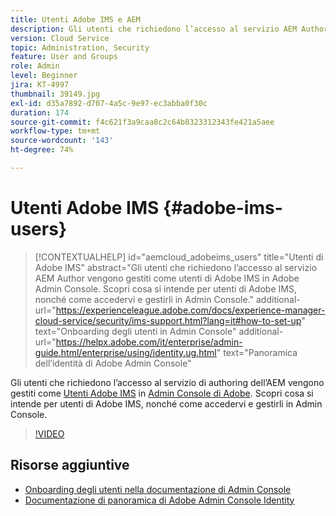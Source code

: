 ```yaml
---
title: Utenti Adobe IMS e AEM
description: Gli utenti che richiedono l’accesso al servizio AEM Author vengono gestiti come utenti di Adobe IMS in Adobe Admin Console. Scopri cosa si intende per utenti di Adobe IMS, nonché come accedervi e gestirli in Admin Console.
version: Cloud Service
topic: Administration, Security
feature: User and Groups
role: Admin
level: Beginner
jira: KT-4997
thumbnail: 39149.jpg
exl-id: d35a7892-d707-4a5c-9e97-ec3abba0f30c
duration: 174
source-git-commit: f4c621f3a9caa8c2c64b8323312343fe421a5aee
workflow-type: tm+mt
source-wordcount: '143'
ht-degree: 74%

---
```


# Utenti Adobe IMS {#adobe-ims-users}

>[!CONTEXTUALHELP]
>id="aemcloud_adobeims_users"
>title="Utenti di Adobe IMS"
>abstract="Gli utenti che richiedono l’accesso al servizio AEM Author vengono gestiti come utenti di Adobe IMS in Adobe Admin Console. Scopri cosa si intende per utenti di Adobe IMS, nonché come accedervi e gestirli in Admin Console."
>additional-url="https://experienceleague.adobe.com/docs/experience-manager-cloud-service/security/ims-support.html?lang=it#how-to-set-up" text="Onboarding degli utenti in Admin Console"
>additional-url="https://helpx.adobe.com/it/enterprise/admin-guide.html/enterprise/using/identity.ug.html" text="Panoramica dell’identità di Adobe Admin Console"

Gli utenti che richiedono l’accesso al servizio di authoring dell’AEM vengono gestiti come [Utenti Adobe IMS](https://helpx.adobe.com/it/enterprise/using/set-up-identity.html) in [Admin Console di Adobe](https://adminconsole.adobe.com). Scopri cosa si intende per utenti di Adobe IMS, nonché come accedervi e gestirli in Admin Console.

>[!VIDEO](https://video.tv.adobe.com/v/39149?quality=12&learn=on)

## Risorse aggiuntive

+ [Onboarding degli utenti nella documentazione di Admin Console](https://experienceleague.adobe.com/docs/experience-manager-cloud-service/security/ims-support.html#onboarding-users-in-admin-console)
+ [Documentazione di panoramica di Adobe Admin Console Identity](https://helpx.adobe.com/it/enterprise/using/identity.html)
